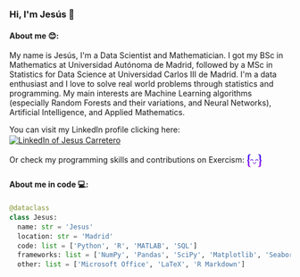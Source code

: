 ### Hi, I'm Jesús 👋

#### About me 😊:

My name is Jesús, I'm a Data Scientist and Mathematician. I got my BSc in Mathematics at Universidad Autónoma de Madrid, followed by a MSc in Statistics for Data Science at Universidad Carlos III de Madrid. I'm a data enthusiast and I love to solve real world problems through statistics and programming. My main interests are Machine Learning algorithms (especially Random Forests and their variations, and Neural Networks), Artificial Intelligence, and Applied Mathematics.

You can visit my LinkedIn profile clicking here: <a href="https://www.linkedin.com/in/jesus-carretero-rodriguez/" target="blank">
  <img align="center" src="https://upload.wikimedia.org/wikipedia/commons/c/ca/LinkedIn_logo_initials.png" alt="LinkedIn of Jesus Carretero" height="28px" width="28px" />
</a>

Or check my programming skills and contributions on Exercism: <a href="https://exercism.org/profiles/JesusCarRod" target="blank">
  <img align="center" src="https://github.com/JesusCarRod/JesusCarRod/blob/main/exercism_logo_2.jpg" alt="Exercism profile of Jesus Carretero" height="28px" width="28px" />
</a>


#### About me in code 💻:
```python
@dataclass
class Jesus:
  name: str = 'Jesus'
  location: str = 'Madrid'
  code: list = ['Python', 'R', 'MATLAB', 'SQL']
  frameworks: list = ['NumPy', 'Pandas', 'SciPy', 'Matplotlib', 'Seaborn', 'Scikit-learn', 'Keras']
  other: list = ['Microsoft Office', 'LaTeX', 'R Markdown']
```

<!--
**JesusCarRod/JesusCarRod** is a ✨ _special_ ✨ repository because its `README.md` (this file) appears on your GitHub profile.

Here are some ideas to get you started:

- 🔭 I’m currently working on ...
- 🌱 I’m currently learning ...
- 👯 I’m looking to collaborate on ...
- 🤔 I’m looking for help with ...
- 💬 Ask me about ...
- 📫 How to reach me: ...
- 😄 Pronouns: ...
- ⚡ Fun fact: ...
-->
